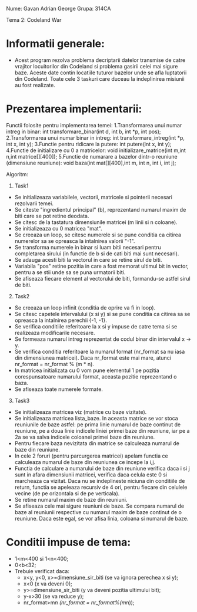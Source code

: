 Nume: Gavan Adrian George
Grupa: 314CA

Tema 2: Codeland War

Informatii generale:
====================

- Acest program rezolva problema decriptarii datelor transmise de catre vrajitor 
locuitorilor din Codeland si problema gasirii celei mai sigure baze. Aceste date
contin locatiile tuturor bazelor unde se afla luptatorii din Codeland. Toate 
cele 3 taskuri care duceau la indeplinirea misiunii au fost realizate.

Prezentarea implementarii:
==========================

Functii folosite pentru implementarea temei:
1.Transformarea unui numar intreg in binar:
int transformare_binar(int d, int b, int *p, int pos);
2.Transformarea unui numar binar in intreg:
int transformare_intreg(int *p, int x, int y);
3.Functie pentru ridicare la putere:
int putere(int x, int y);
4.Functie de initializare cu 0 a matricelor:
void initializare_matrice(int m,int n,int matrice[][400]);
5.Functie de numarare a bazelor dintr-o reuniune (dimensiune reuniune):
void baza(int mat[][400],int m, int n, int i, int j);

Algoritm:
1) Task1
- Se initializeaza variabilele, vectorii, matricele si pointerii necesari rezolvarii 
temei.
- Se citeste "ingredientul principal" (b), reprezentand numarul maxim de biti care se
pot retine deodata.
- Se citesc de la tastatura dimensiunile matricei (m linii si n coloane).
- Se initializeaza cu 0 matricea "mat".
- Se creeaza un loop, se citesc numerele si se pune conditia ca citirea numerelor sa se opreasca la 
intalnirea valorii "-1".
- Se transforma numerele in binar si luam bitii necesari pentru completarea sirului
(in functie de b si de cati biti mai sunt necesari).
- Se adauga acesti biti la vectorul in care se retine sirul de biti.
- Variabila "pos" retine pozitia in care a fost memorat ultimul bit in vector,
pentru a se stii unde sa se puna urmatorii biti.
- Se afiseaza fiecare element al vectorului de biti, formandu-se astfel sirul de biti.
2) Task2
- Se creeaza un loop infinit (conditia de oprire va fi in loop).
- Se citesc capetele intervalului (x si y) si se pune conditia ca citirea sa se 
opreasca la intalnirea perechii {-1, -1}.
- Se verifica conditiile referitoare la x si y impuse de catre tema si se realizeaza
modificarile necesare.
- Se formeaza numarul intreg reprezentat de codul binar din intervalul x -> y.
- Se verifica conditia referitoare la numarul format (nr_format sa nu iasa din 
dimensiunea matricei). Daca nr_format este mai mare, atunci 
nr_format = nr_format % (m * n).
- In matricea initializata cu 0 vom pune elementul 1 pe pozitia corespunsatoare 
numarului format, aceasta pozitie reprezentand o baza.
- Se afiseaza toate numerele formate.
3) Task3
- Se initializeaza matricea viz (matrice cu baze vizitate).
- Se initializeaza matricea lista_baze. In aceasta matrice se vor stoca reuniunile de
baze astfel: pe prima linie numarul de baze continut de reuniune, pe a doua linie 
indicele liniei primei baze din reuniune, iar pe a 2a se va salva indicele coloanei 
primei baze din reuniune.
- Pentru fiecare baza nevizitata din matrice se calculeaza numarul de baze din reuniune.
- In cele 2 foruri (pentru parcurgerea matricei) apelam functia ce calculeaza numarul de 
baze din reuniunea ce incepe la i,j.
- Functia de calculare a numarului de baze din reuniune verifica daca i si j sunt in 
afara dimensiunii matricei, verifica daca celula este 0 si marcheaza ca vizitat. Daca nu
se indeplineste niciuna din conditiile de return, functia se apeleaza recursiv de 4 ori,
pentru fiecare din celulele vecine (de pe orizontala si de pe verticala).
- Se retine numarul maxim de baze din reuniuni.
- Se afiseaza cele mai sigure reuniuni de baze. Se compara numarul de baze al reuniunii 
respective cu numarul maxim de baze continut de o reuniune. Daca este egal, se vor 
afisa linia, coloana si numarul de baze.
 

Conditii impuse de tema:
========================

- 1<m<400 si 1<n<400;
- 0<b<32;
- Trebuie verificat daca:
  - x<y, y<0, x>=dimensiune_sir_biti (se va ignora perechea x si y);
  - x<0 (x va deveni 0);
  - y>=dimensiune_sir_biti (y va deveni pozitia ultimului bit);
  - y-x>30 (se va reduce y);
  - nr_format>m*n (nr_format = nr_format%(m*n));


